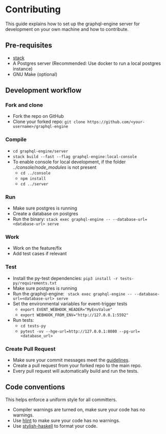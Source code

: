 # Contributing

This guide explains how to set up the graphql-engine server for development on your
own machine and how to contribute.

## Pre-requisites

- [stack](https://docs.haskellstack.org/en/stable/README/#how-to-install)
- A Postgres server (Recommended: Use docker to run a local postgres instance)
- GNU Make (optional)

## Development workflow

### Fork and clone
- Fork the repo on GitHub
- Clone your forked repo: `git clone https://github.com/<your-username>/graphql-engine`

### Compile
- `cd graphql-engine/server`
- `stack build --fast --flag graphql-engine:local-console`
- To enable console for local development, if the folder *../console/node\_modules* is not present
  - `cd ../console`
  - `npm install`
  - `cd ../server`

### Run
- Make sure postgres is running
- Create a database on postgres
- Run the binary: `stack exec graphql-engine -- --database-url=<database-url> serve`

### Work
- Work on the feature/fix
- Add test cases if relevant

### Test
- Install the py-test dependencies:
`
pip3 install -r tests-py/requirements.txt
`
- Make sure postgres is running
- Run the graphql-engine:
`
stack exec graphql-engine -- --database-url=<database-url> serve`
- Set the environmental variables for event-trigger tests
  - `export EVENT_WEBHOOK_HEADER="MyEnvValue"`
  - `export WEBHOOK_FROM_ENV="http://127.0.0.1:5592"`
- Run tests:
  - `cd tests-py`
  - `pytest -vv --hge-url=http://127.0.0.1:8080 --pg-url=<database_url>`

### Create Pull Request
- Make sure your commit messages meet the [guidelines](../CONTRIBUTING.md).
- Create a pull request from your forked repo to the main repo.
- Every pull request will automatically build and run the tests.

## Code conventions

This helps enforce a uniform style for all committers.

- Compiler warnings are turned on, make sure your code has no warnings.
- Use [hlint](https://github.com/ndmitchell/hlint) to make sure your code has no warnings.
- Use [stylish-haskell](https://github.com/jaspervdj/stylish-haskell) to format your code.
